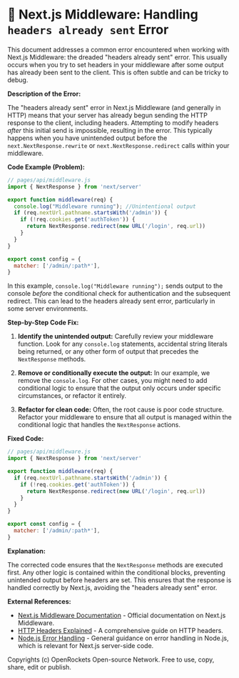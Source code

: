 # 🐞 Next.js Middleware: Handling `headers already sent` Error


This document addresses a common error encountered when working with Next.js Middleware: the dreaded "headers already sent" error.  This usually occurs when you try to set headers in your middleware after some output has already been sent to the client.  This is often subtle and can be tricky to debug.

**Description of the Error:**

The "headers already sent" error in Next.js Middleware (and generally in HTTP) means that your server has already begun sending the HTTP response to the client, including headers.  Attempting to modify headers *after* this initial send is impossible, resulting in the error.  This typically happens when you have unintended output before the `next.NextResponse.rewrite` or `next.NextResponse.redirect` calls within your middleware.

**Code Example (Problem):**

```javascript
// pages/api/middleware.js
import { NextResponse } from 'next/server'

export function middleware(req) {
  console.log("Middleware running"); //Unintentional output
  if (req.nextUrl.pathname.startsWith('/admin')) {
    if (!req.cookies.get('authToken')) {
      return NextResponse.redirect(new URL('/login', req.url))
    }
  }
}

export const config = {
  matcher: ['/admin/:path*'],
}
```

In this example, `console.log("Middleware running");` sends output to the console *before* the conditional check for authentication and the subsequent redirect. This can lead to the headers already sent error, particularly in some server environments.


**Step-by-Step Code Fix:**

1. **Identify the unintended output:** Carefully review your middleware function. Look for any `console.log` statements, accidental string literals being returned, or any other form of output that precedes the `NextResponse` methods.

2. **Remove or conditionally execute the output:**  In our example, we remove the `console.log`.  For other cases, you might need to add conditional logic to ensure that the output only occurs under specific circumstances, or refactor it entirely.

3. **Refactor for clean code:**  Often, the root cause is poor code structure. Refactor your middleware to ensure that all output is managed within the conditional logic that handles the `NextResponse` actions.

**Fixed Code:**

```javascript
// pages/api/middleware.js
import { NextResponse } from 'next/server'

export function middleware(req) {
  if (req.nextUrl.pathname.startsWith('/admin')) {
    if (!req.cookies.get('authToken')) {
      return NextResponse.redirect(new URL('/login', req.url))
    }
  }
}

export const config = {
  matcher: ['/admin/:path*'],
}
```

**Explanation:**

The corrected code ensures that the `NextResponse` methods are executed first.  Any other logic is contained within the conditional blocks, preventing unintended output before headers are set.  This ensures that the response is handled correctly by Next.js, avoiding the "headers already sent" error.


**External References:**

* [Next.js Middleware Documentation](https://nextjs.org/docs/app/building-your-application/routing/middleware)  -  Official documentation on Next.js Middleware.
* [HTTP Headers Explained](https://developer.mozilla.org/en-US/docs/Web/HTTP/Headers) - A comprehensive guide on HTTP headers.
* [Node.js Error Handling](https://nodejs.org/api/errors.html) -  General guidance on error handling in Node.js, which is relevant for Next.js server-side code.


Copyrights (c) OpenRockets Open-source Network. Free to use, copy, share, edit or publish.

